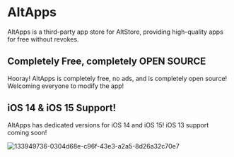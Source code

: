 # AltApps
AltApps is a third-party app store for AltStore, providing high-quality apps for free without revokes.
## Completely Free, completely OPEN SOURCE
Hooray! AltApps is completely free, no ads, and is completely open source! Welcoming everyone to modify the app!
## iOS 14 & iOS 15 Support!
AltApps has dedicated versions for iOS 14 and iOS 15! iOS 13 support coming soon!


![133949736-0304d68e-c96f-43e3-a2a5-8d26a32c70e7](https://user-images.githubusercontent.com/88249105/133949918-b575a290-06d9-4142-8a68-45c165bf9f76.png)
